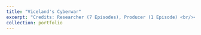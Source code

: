 ```yaml
---
title: "Viceland's Cyberwar"
excerpt: "Credits: Researcher (7 Episodes), Producer (1 Episode) <br/><img src='/images/cyberwar.png'>"
collection: portfolio
---
```

